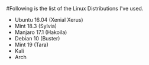 #Following is the list of the Linux Distributions I've used.

- Ubuntu 16.04 (Xenial Xerus)
- Mint 18.3 (Sylvia)
- Manjaro 17.1 (Hakoila)
- Debian 10 (Buster)
- Mint 19 (Tara)
- Kali
- Arch 

